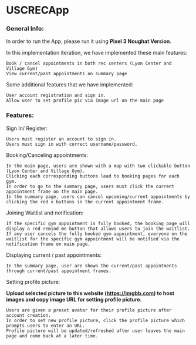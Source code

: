 # USCRECApp

### General Info:

In order to run the App, please run it using **Pixel 3 Noughat Version**.

In this implementation iteration, we have implemented these main features:

```
Book / cancel appointments in both rec centers (Lyon Center and Village Gym)
View current/past appointments on summary page
```

Some additional features that we have implemented:

```
User account registration and sign in.
Allow user to set profile pic via image url on the main page
```


### Features:

Sign In/ Register:

```
Users must register an account to sign in.
Users must sign in with correct username/password.
```

Booking/Canceling appointments:

```
In the main page, users are shown with a map with two clickable button (Lyon Center and Village Gym).
Clicking each corresponding buttons lead to booking pages for each gym. 
In order to go to the summary page, users must click the current appointment frame on the main page.
In the summary page, users can cancel upcoming/current appointments by clicking the red x buttons in the current appointment frame.
```

Joining Waitlist and notification:

```
If the specific gym appointment is fully booked, the booking page will display a red remind me button that allows users to join the waitlist.
If any user cancels the fully booked gym appointment, everyone on the waitlist for the specific gym appointment will be notified via the notification frame on main page.
```

Displaying current / past appointments:

```
In the summary page, user are shown the current/past appointments through current/past appointment frames.
```

Setting profile picture:

**Upload selected picture to this website (https://imgbb.com) to host images and copy image URL for setting profile picture.**

```
Users are given a preset avatar for their profile picture after account creation.
In order to set new profile picture, click the profile picture which prompts users to enter an URL.
Profile picture will be updated/refreshed after user leaves the main page and come back at a later time.
```

















